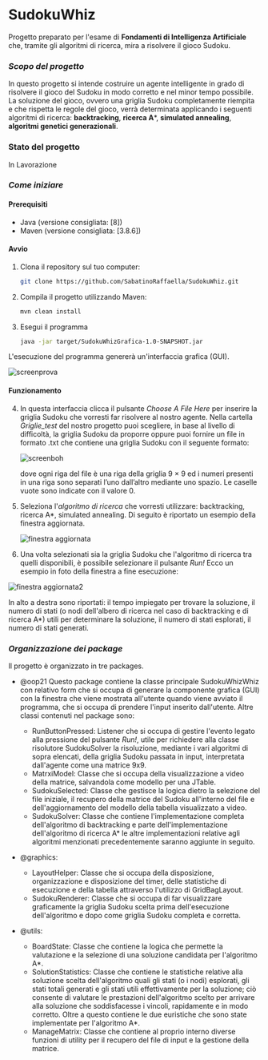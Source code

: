 # SudokuWhiz
Progetto preparato per l'esame di **Fondamenti di Intelligenza Artificiale** che, tramite gli algoritmi di ricerca, mira a risolvere il gioco Sudoku.

### *Scopo del progetto*
In questo progetto si intende costruire un agente intelligente in grado di risolvere il gioco del Sudoku in modo
corretto e nel minor tempo possibile.
La soluzione del gioco, ovvero una griglia Sudoku completamente riempita e che rispetta le regole
del gioco, verrà determinata applicando i seguenti algoritmi di ricerca: **backtracking**, **ricerca A***,
**simulated annealing**, **algoritmi genetici generazionali**.

### Stato del progetto
In Lavorazione

### *Come iniziare*
#### Prerequisiti
- Java (versione consigliata: [8])
- Maven (versione consigliata: [3.8.6])
#### Avvio
1. Clona il repository sul tuo computer:
   ```bash
   git clone https://github.com/SabatinoRaffaella/SudokuWhiz.git

2. Compila il progetto utilizzando Maven:
   ```bash
   mvn clean install

3. Esegui il programma
   ```bash
   java -jar target/SudokuWhizGrafica-1.0-SNAPSHOT.jar
   
  L'esecuzione del programma genererà un'interfaccia grafica (GUI).
  
  ![screenprova](https://github.com/SabatinoRaffaella/SudokuWhiz/assets/131981162/7403563c-6ec0-4006-b0d6-e17e769deaee)
  
#### Funzionamento
4. In questa interfaccia clicca il pulsante *Choose A File Here* per inserire la griglia Sudoku che vorresti far risolvere al nostro agente.
   Nella cartella *Griglie_test* del nostro progetto puoi scegliere, in base al livello di difficoltà, la griglia Sudoku da proporre oppure puoi fornire un file in formato .txt che contiene una griglia Sudoku
   con il seguente formato:

   ![screenboh](https://github.com/SabatinoRaffaella/SudokuWhiz/assets/131981162/4225695f-f402-4868-b606-e60ed447cec8)

   dove ogni riga del file è una riga della griglia 9 × 9 ed i numeri presenti in una riga sono separati
   l’uno dall’altro mediante uno spazio. Le caselle vuote sono indicate con il valore 0. 

5. Seleziona l'*algoritmo di ricerca* che vorresti utilizzare: backtracking, ricerca A*, simulated annealing.
   Di seguito è riportato un esempio della finestra aggiornata.
   
   ![finestra aggiornata](https://github.com/SabatinoRaffaella/SudokuWhiz/assets/131981162/56ace2b6-d893-42e3-8357-0fb4eb4cb149)

6. Una volta selezionati sia la griglia Sudoku che l'algoritmo di ricerca tra quelli disponibili, è possibile selezionare il pulsante *Run!*
Ecco un esempio in foto della finestra a fine esecuzione:

![finestra aggiornata2](https://github.com/SabatinoRaffaella/SudokuWhiz/assets/131981162/479608a7-f521-46eb-be91-70512265d5a5)

In alto a destra sono riportati: il tempo impiegato per trovare la soluzione, il numero di stati (o nodi dell'albero di ricerca nel caso di backtracking e di ricerca A*) utili per determinare la soluzione,
il numero di stati esplorati, il numero di stati generati.
   
### *Organizzazione dei package*

Il progetto è organizzato in tre packages.

- @oop21
Questo package contiene la classe principale SudokuWhizWhiz con relativo form che si occupa di generare la componente grafica (GUI)
con la finestra che viene mostrata all'utente quando viene avviato il programma, che si occupa di prendere
l'input inserito dall'utente. 
Altre classi contenuti nel package sono:

  - RunButtonPressed: Listener che si occupa di gestire l'evento legato alla pressione del pulsante *Run!*, utile per richiedere alla classe risolutore SudokuSolver la risoluzione, mediante i vari algoritmi di sopra 
elencati, della griglia Sudoku passata in input, interpretata dall'agente come una matrice 9x9.
  - MatrxiModel: Classe che si occupa della visualizzazione a video della matrice, salvandola come modello per una JTable.
  - SudokuSelected: Classe che gestisce la logica dietro la selezione del file iniziale, il recupero della matrice del Sudoku all'interno del file e
dell'aggiornamento del modello della tabella visualizzato a video.
  - SudokuSolver: Classe che contiene l'implementazione completa dell'algoritmo di backtracking e parte dell'implementazione dell'algoritmo di ricerca A*
le altre implementazioni relative agli algoritmi menzionati precedentemente saranno aggiunte in seguito.

- @graphics:
  - LayoutHelper: Classe che si occupa della disposizione, organizzazione e disposizione del timer, delle statistiche di esecuzione e della tabella
attraverso l'utilizzo di GridBagLayout.
  - SudokuRenderer: Classe che si occupa di far visualizzare graficamente la griglia Sudoku scelta prima dell'esecuzione dell'algoritmo e dopo come griglia Sudoku completa e corretta.

- @utils:
  - BoardState: Classe che contiene la logica che permette la valutazione e la selezione di una soluzione candidata per l'algoritmo A*.
  - SolutionStatistics: Classe che contiene le statistiche relative alla soluzione scelta dell'algoritmo quali gli stati (o i nodi) esplorati, gli stati totali generati e gli stati utili effettivamente per la soluzione; ciò consente di valutare le prestazioni dell'algoritmo scelto per arrivare alla soluzione che soddisfacesse i vincoli, rapidamente e in modo corretto.
Oltre a questo contiene le due euristiche che sono state implementate per l'algoritmo A*.
  - ManageMatrix: Classe che contiene al proprio interno diverse funzioni di utility per il recupero del file di input e la gestione della matrice. 



